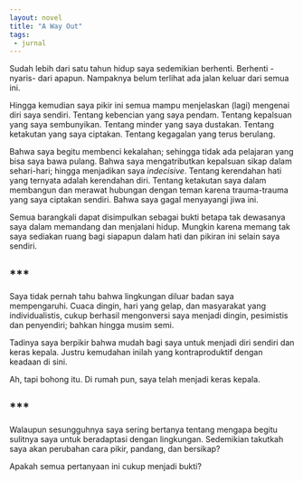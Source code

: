 ```yaml
---
layout: novel
title: "A Way Out"
tags:
 - jurnal
---
```


Sudah lebih dari satu tahun hidup saya sedemikian berhenti. Berhenti -nyaris- dari apapun. Nampaknya belum terlihat ada jalan keluar dari semua ini.

Hingga kemudian saya pikir ini semua mampu menjelaskan (lagi) mengenai diri saya sendiri. Tentang kebencian yang saya pendam. Tentang kepalsuan yang saya sembunyikan. Tentang minder yang saya dustakan. Tentang ketakutan yang saya ciptakan. Tentang kegagalan yang terus berulang.

Bahwa saya begitu membenci kekalahan; sehingga tidak ada pelajaran yang bisa saya bawa pulang. Bahwa saya mengatributkan kepalsuan sikap dalam sehari-hari; hingga menjadikan saya *indecisive*. Tentang kerendahan hati yang ternyata adalah kerendahan diri. Tentang ketakutan saya dalam membangun dan merawat hubungan dengan teman karena trauma-trauma yang saya ciptakan sendiri. Bahwa saya gagal menyayangi jiwa ini.

Semua barangkali dapat disimpulkan sebagai bukti betapa tak dewasanya saya dalam memandang dan menjalani hidup. Mungkin karena memang tak saya sediakan ruang bagi siapapun dalam hati dan pikiran ini selain saya sendiri.

## ***

Saya tidak pernah tahu bahwa lingkungan diluar badan saya mempengaruhi. Cuaca dingin, hari yang gelap, dan masyarakat yang individualistis, cukup berhasil mengonversi saya menjadi dingin, pesimistis dan penyendiri; bahkan hingga musim semi.

Tadinya saya berpikir bahwa mudah bagi saya untuk menjadi diri sendiri dan keras kepala. Justru kemudahan inilah yang kontraproduktif dengan keadaan di sini.

Ah, tapi bohong itu. Di rumah pun, saya telah menjadi keras kepala.

## ***

Walaupun sesungguhnya saya sering bertanya tentang mengapa begitu sulitnya saya untuk beradaptasi dengan lingkungan. Sedemikian takutkah saya akan perubahan cara pikir, pandang, dan bersikap?

Apakah semua pertanyaan ini cukup menjadi bukti?